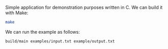 Simple application for demonstration purposes written in C.
We can build it with Make:

```bash
make
```

We can run the example as follows:

```bash
build/main examples/input.txt example/output.txt
```

